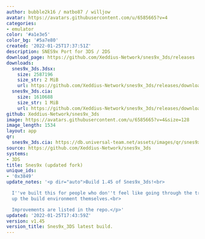 ```yaml
---
author: bubble2k16 / matbo87 / willjow
avatar: https://avatars.githubusercontent.com/u/6585665?v=4
categories:
- emulator
color: '#a1e3e5'
color_bg: '#5a7e80'
created: '2022-01-25T17:37:51Z'
description: SNES9x Port for 3DS / 2DS
download_page: https://github.com/Xeddius-Network/snes9x_3ds/releases
downloads:
  snes9x_3ds.3dsx:
    size: 2587196
    size_str: 2 MiB
    url: https://github.com/Xeddius-Network/snes9x_3ds/releases/download/v1.45/snes9x_3ds.3dsx
  snes9x_3ds.cia:
    size: 1610688
    size_str: 1 MiB
    url: https://github.com/Xeddius-Network/snes9x_3ds/releases/download/v1.45/snes9x_3ds.cia
github: Xeddius-Network/snes9x_3ds
image: https://avatars.githubusercontent.com/u/6585665?v=4&size=128
image_length: 1534
layout: app
qr:
  snes9x_3ds.cia: https://db.universal-team.net/assets/images/qr/snes9x_3ds-cia.png
source: https://github.com/Xeddius-Network/snes9x_3ds
systems:
- 3DS
title: Snes9x (updated fork)
unique_ids:
- '0x3849'
update_notes: '<p dir="auto">Build 1.45 of Snes9x_3ds!<br>

  I''ve built this for people who don''t feel like going through the trouble of setting
  up the build environment themselves.<br>

  Improvements are listed in the repo.</p>'
updated: '2022-01-25T17:43:59Z'
version: v1.45
version_title: Snes9x_3DS latest build.
---
```

